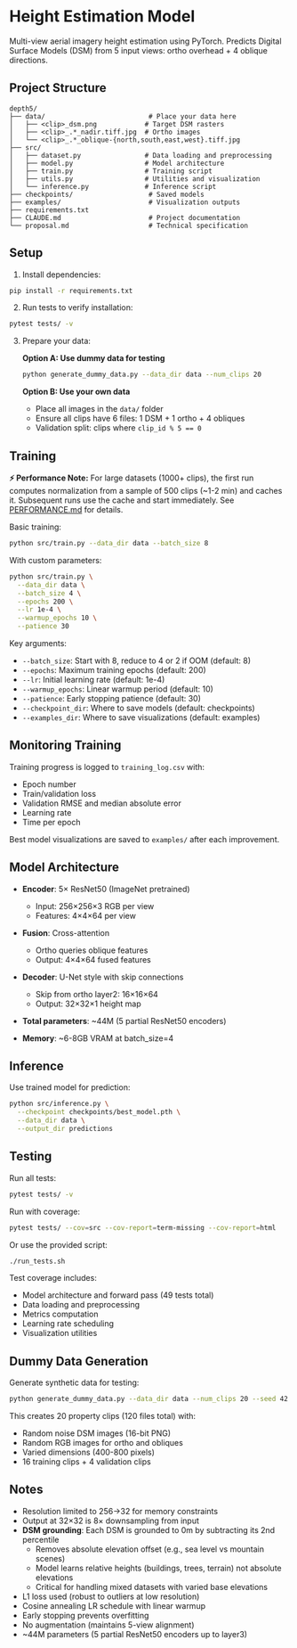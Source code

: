 # Height Estimation Model

Multi-view aerial imagery height estimation using PyTorch. Predicts Digital Surface Models (DSM) from 5 input views: ortho overhead + 4 oblique directions.

## Project Structure

```
depth5/
├── data/                          # Place your data here
│   ├── <clip>_dsm.png            # Target DSM rasters
│   ├── <clip>_.*_nadir.tiff.jpg  # Ortho images
│   └── <clip>_.*_oblique-{north,south,east,west}.tiff.jpg
├── src/
│   ├── dataset.py                # Data loading and preprocessing
│   ├── model.py                  # Model architecture
│   ├── train.py                  # Training script
│   ├── utils.py                  # Utilities and visualization
│   └── inference.py              # Inference script
├── checkpoints/                   # Saved models
├── examples/                      # Visualization outputs
├── requirements.txt
├── CLAUDE.md                      # Project documentation
└── proposal.md                    # Technical specification
```

## Setup

1. Install dependencies:
```bash
pip install -r requirements.txt
```

2. Run tests to verify installation:
```bash
pytest tests/ -v
```

3. Prepare your data:

   **Option A: Use dummy data for testing**
   ```bash
   python generate_dummy_data.py --data_dir data --num_clips 20
   ```

   **Option B: Use your own data**
   - Place all images in the `data/` folder
   - Ensure all clips have 6 files: 1 DSM + 1 ortho + 4 obliques
   - Validation split: clips where `clip_id % 5 == 0`

## Training

**⚡ Performance Note:** For large datasets (1000+ clips), the first run computes normalization from a sample of 500 clips (~1-2 min) and caches it. Subsequent runs use the cache and start immediately. See [PERFORMANCE.md](PERFORMANCE.md) for details.

Basic training:
```bash
python src/train.py --data_dir data --batch_size 8
```

With custom parameters:
```bash
python src/train.py \
  --data_dir data \
  --batch_size 4 \
  --epochs 200 \
  --lr 1e-4 \
  --warmup_epochs 10 \
  --patience 30
```

Key arguments:
- `--batch_size`: Start with 8, reduce to 4 or 2 if OOM (default: 8)
- `--epochs`: Maximum training epochs (default: 200)
- `--lr`: Initial learning rate (default: 1e-4)
- `--warmup_epochs`: Linear warmup period (default: 10)
- `--patience`: Early stopping patience (default: 30)
- `--checkpoint_dir`: Where to save models (default: checkpoints)
- `--examples_dir`: Where to save visualizations (default: examples)

## Monitoring Training

Training progress is logged to `training_log.csv` with:
- Epoch number
- Train/validation loss
- Validation RMSE and median absolute error
- Learning rate
- Time per epoch

Best model visualizations are saved to `examples/` after each improvement.

## Model Architecture

- **Encoder**: 5× ResNet50 (ImageNet pretrained)
  - Input: 256×256×3 RGB per view
  - Features: 4×4×64 per view

- **Fusion**: Cross-attention
  - Ortho queries oblique features
  - Output: 4×4×64 fused features

- **Decoder**: U-Net style with skip connections
  - Skip from ortho layer2: 16×16×64
  - Output: 32×32×1 height map

- **Total parameters**: ~44M (5 partial ResNet50 encoders)
- **Memory**: ~6-8GB VRAM at batch_size=4

## Inference

Use trained model for prediction:
```bash
python src/inference.py \
  --checkpoint checkpoints/best_model.pth \
  --data_dir data \
  --output_dir predictions
```

## Testing

Run all tests:
```bash
pytest tests/ -v
```

Run with coverage:
```bash
pytest tests/ --cov=src --cov-report=term-missing --cov-report=html
```

Or use the provided script:
```bash
./run_tests.sh
```

Test coverage includes:
- Model architecture and forward pass (49 tests total)
- Data loading and preprocessing
- Metrics computation
- Learning rate scheduling
- Visualization utilities

## Dummy Data Generation

Generate synthetic data for testing:
```bash
python generate_dummy_data.py --data_dir data --num_clips 20 --seed 42
```

This creates 20 property clips (120 files total) with:
- Random noise DSM images (16-bit PNG)
- Random RGB images for ortho and obliques
- Varied dimensions (400-800 pixels)
- 16 training clips + 4 validation clips

## Notes

- Resolution limited to 256→32 for memory constraints
- Output at 32×32 is 8× downsampling from input
- **DSM grounding**: Each DSM is grounded to 0m by subtracting its 2nd percentile
  - Removes absolute elevation offset (e.g., sea level vs mountain scenes)
  - Model learns relative heights (buildings, trees, terrain) not absolute elevations
  - Critical for handling mixed datasets with varied base elevations
- L1 loss used (robust to outliers at low resolution)
- Cosine annealing LR schedule with linear warmup
- Early stopping prevents overfitting
- No augmentation (maintains 5-view alignment)
- ~44M parameters (5 partial ResNet50 encoders up to layer3)
